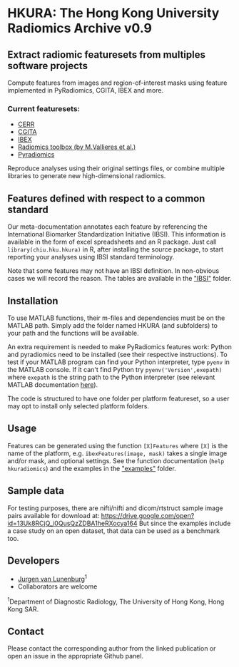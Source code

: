 # HKURA: The Hong Kong University Radiomics Archive v0.9

## Extract radiomic featuresets from multiples software projects
Compute features from images and region-of-interest masks using feature implemented in PyRadiomics, CGITA, IBEX and more.

### Current featuresets:
- [CERR](https://github.com/cerr/CERR)
- [CGITA](https://code.google.com/archive/p/cgita/)
- [IBEX](https://www.dropbox.com/sh/50npygy8q8nbn98/AABbtciEvb7fSO_ZhNIQt3jXa?dl=0)
- [Radiomics toolbox (by M.Vallieres et al.)](https://github.com/mvallieres/radiomics)
- [Pyradiomics](https://github.com/Radiomics/pyradiomics)

Reproduce analyses using their original settings files, or combine multiple libraries to generate new high-dimensional radiomics.

## Features defined with respect to a common standard
Our meta-documentation annotates each feature by referencing the International Biomarker Standardization Initiative (IBSI). This information is available in the form of excel spreadsheets and an R package. Just call `library(chiu.hku.hkura)` in R, after installing the source package, to start reporting your analyses using IBSI standard terminology. 

Note that some features may not have an IBSI definition. In non-obvious cases we will record the reason. The tables are available in the ["IBSI"](../../tree/master/IBSI) folder.

## Installation
To use MATLAB functions, their m-files and dependencies must be on the MATLAB path. Simply add the folder named HKURA (and subfolders) to your path and the functions will be available.

An extra requirement is needed to make PyRadiomics features work: Python and pyradiomics need to be installed (see their respective instructions). 
To test if your MATLAB program can find your Python interpreter, type `pyenv` in the MATLAB console. 
If it can't find Python try `pyenv('Version',exepath)` where `exepath` is the string path to the Python interpreter (see relevant MATLAB documentation [here](https://www.mathworks.com/help/matlab/matlab_external/install-supported-python-implementation.html)). 

The code is structured to have one folder per platform featureset, so a user may opt to install only selected platform folders.
 

## Usage
Features can be generated using the function `[X]Features` where `[X]` is the name of the platform, e.g. `ibexFeatures(image, mask)`  takes a single image and/or mask, and optional settings. See the function documentation (`help hkuradiomics`) and the examples in the ["examples"](../../tree/master/examples) folder.

## Sample data
For testing purposes, there are nifti/nifti and dicom/rtstruct sample image pairs available for download at:
https://drive.google.com/open?id=13Uk8RCjQ_i0QusQzZDBA1heRXocya164
But since the examples include a case study on an open dataset, that data can be used as a benchmark too.

## Developers
- [Jurgen van Lunenburg](https://github.com/jvanlunenburg)<sup>1</sup>
- Collaborators are welcome

<sup>1</sup>Department of Diagnostic Radiology, The University of Hong Kong, Hong Kong SAR.

## Contact
Please contact the corresponding author from the linked publication or open an issue in the appropriate Github panel.

